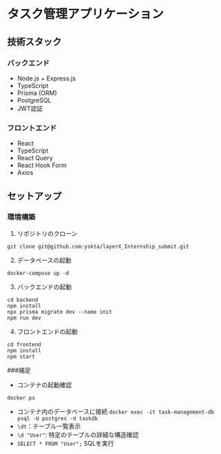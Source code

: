 # タスク管理アプリケーション

## 技術スタック
### バックエンド
- Node.js + Express.js
- TypeScript
- Prisma (ORM)
- PostgreSQL
- JWT認証
### フロントエンド
- React
- TypeScript
- React Query
- React Hook Form
- Axios

## セットアップ

### 環境構築
1. リポジトリのクローン
```
git clone git@github.com:yskta/layerX_Internship_submit.git
```
2. データベースの起動
```
docker-compose up -d
```
3. バックエンドの起動
```
cd backend
npm install
npx prisma migrate dev --name init
npm run dev
```
4. フロントエンドの起動
```
cd frontend
npm install
npm start
```

###補足
- コンテナの起動確認
```
docker ps
```
- コンテナ内のデータベースに接続
`docker exec -it task-management-db psql -U postgres -d taskdb`
- `\dt`：テーブル一覧表示
- `\d "User"`: 特定のテーブルの詳細な構造確認
- `SELECT * FROM "User";` SQLを実行